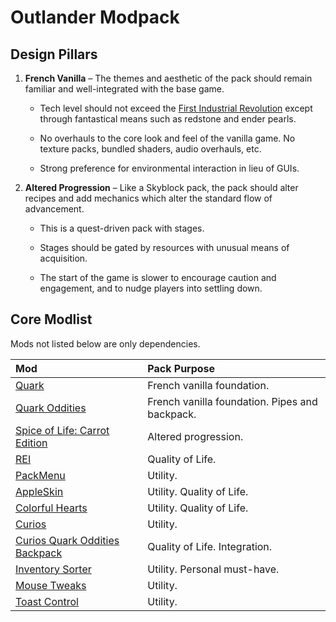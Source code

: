 # Outlander Modpack

## Design Pillars

1. **French Vanilla** – The themes and aesthetic of the pack should remain
   familiar and well-integrated with the base game.

   - Tech level should not exceed the
     [First Industrial Revolution](https://en.wikipedia.org/wiki/Industrial_Revolution)
     except through fantastical means such as redstone and ender pearls.

   - No overhauls to the core look and feel of the vanilla game. No texture
     packs, bundled shaders, audio overhauls, etc.

   - Strong preference for environmental interaction in lieu of GUIs.

2. **Altered Progression** – Like a Skyblock pack, the pack should alter recipes
   and add mechanics which alter the standard flow of advancement.

   - This is a quest-driven pack with stages.

   - Stages should be gated by resources with unusual means of acquisition.

   - The start of the game is slower to encourage caution and engagement, and to
     nudge players into settling down.

## Core Modlist

Mods not listed below are only dependencies.

<!-- deno-fmt-ignore -->

| Mod | Pack Purpose |
| :-- | :----------- |
| [Quark](https://curseforge.com/minecraft/mc-mods/quark) | French vanilla foundation. |
| [Quark Oddities](https://www.curseforge.com/minecraft/mc-mods/quark-oddities) | French vanilla foundation. Pipes and backpack. |
| [Spice of Life: Carrot Edition](https://curseforge.com/minecraft/mc-mods/spice-of-life-carrot-edition) | Altered progression. |
| [REI](https://curseforge.com/minecraft/mc-mods/roughly-enough-items) | Quality of Life. |
| [PackMenu](https://curseforge.com/minecraft/mc-mods/packmenu) | Utility. |
| [AppleSkin](https://curseforge.com/minecraft/mc-mods/apple-skin) | Utility. Quality of Life. |
| [Colorful Hearts](https://curseforge.com/minecraft/mc-mods/colorful-hearts) | Utility. Quality of Life. |
| [Curios](https://curseforge.com/minecraft/mc-mods/curios) | Utility. |
| [Curios Quark Oddities Backpack](https://curseforge.com/minecraft/mc-mods/curios-quark-oddities-backpack) | Quality of Life. Integration. |
| [Inventory Sorter](https://curseforge.com/minecraft/mc-mods/inventory-sorter) | Utility. Personal must-have. |
| [Mouse Tweaks](https://curseforge.com/minecraft/mc-mods/mouse-tweaks) | Utility. |
| [Toast Control](https://curseforge.com/minecraft/mc-mods/toast-control) | Utility. |
